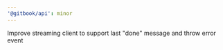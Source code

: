```yaml
---
'@gitbook/api': minor
---
```


Improve streaming client to support last "done" message and throw error event
